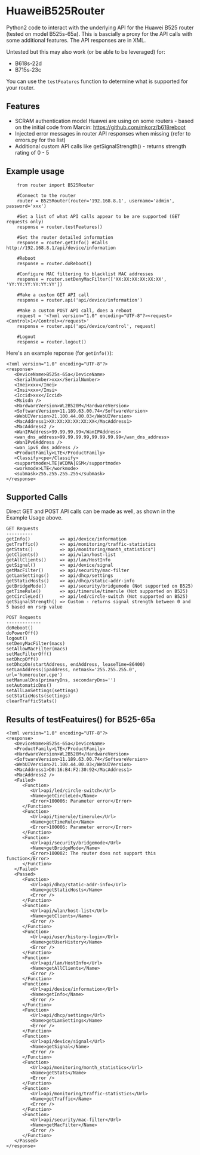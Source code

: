 # HuaweiB525Router
Python2 code to interact with the underlying API for the Huawei B525 router (tested on model B525s-65a).
This is bascially a proxy for the API calls with some additional features.
The API responses are in XML.

Untested but this may also work (or be able to be leveraged) for:
- B618s-22d
- B715s-23c

You can use the ```testFeatures``` function to determine what is supported for your router.

## Features
- SCRAM authentication model Huawei are using on some routers - based on the initial code from Marcin: https://github.com/mkorz/b618reboot
- Injected error messages in router API responses when missing (refer to errors.py for the list)
- Additional custom API calls like getSignalStrength() - returns strength rating of 0 - 5

## Example usage
```
    from router import B525Router
    
    #Connect to the router
    router = B525Router(router='192.168.8.1', username='admin', password='xxx')

    #Get a list of what API calls appear to be are supported (GET requests only)
    response = router.testFeatures()

    #Get the router detailed information
    response = router.getInfo() #Calls http://192.168.8.1/api/device/information

    #Reboot
    response = router.doReboot()

    #Configure MAC filtering to blacklist MAC addresses
    response = router.setDenyMacFilter(['XX:XX:XX:XX:XX:XX', 'YY:YY:YY:YY:YY:YY'])

    #Make a custom GET API call
    response = router.api('api/device/information')

    #Make a custom POST API call, does a reboot
    request = '<?xml version="1.0" encoding="UTF-8"?><request><Control>1</Control></request>'
    response = router.api('api/device/control', request)

    #Logout
    response = router.logout()
```

Here's an example reponse (for ```getInfo()```):
```
<?xml version="1.0" encoding="UTF-8"?>
<response>
   <DeviceName>B525s-65a</DeviceName>
   <SerialNumber>xxx</SerialNumber>
   <Imei>xxx</Imei>
   <Imsi>xxx</Imsi>
   <Iccid>xxx</Iccid>
   <Msisdn />
   <HardwareVersion>WL2B520M</HardwareVersion>
   <SoftwareVersion>11.189.63.00.74</SoftwareVersion>
   <WebUIVersion>21.100.44.00.03</WebUIVersion>
   <MacAddress1>XX:XX:XX:XX:XX:XX</MacAddress1>
   <MacAddress2 />
   <WanIPAddress>99.99.99.99</WanIPAddress>
   <wan_dns_address>99.99.99.99,99.99.99.99</wan_dns_address>
   <WanIPv6Address />
   <wan_ipv6_dns_address />
   <ProductFamily>LTE</ProductFamily>
   <Classify>cpe</Classify>
   <supportmode>LTE|WCDMA|GSM</supportmode>
   <workmode>LTE</workmode>
   <submask>255.255.255.255</submask>
</response>
```

## Supported Calls
Direct GET and POST API calls can be made as well, as shown in the Example Usage above.
```
GET Requests
----------
getInfo()           => api/device/information
getTraffic()        => api/monitoring/traffic-statistics
getStats()          => api/monitoring/month_statistics")
getClients()        => api/wlan/host-list
getAllClients()     => api/lan/HostInfo
getSignal()         => api/device/signal
getMacFilter()      => api/security/mac-filter
getLanSettings()    => api/dhcp/settings
getStaticHosts()    => api/dhcp/static-addr-info
getBridgeMode()     => api/security/bridgemode (Not supported on B525)
getTimeRule()       => api/timerule/timerule (Not supported on B525)
getCircleLed()      => api/led/circle-switch (Not supported on B525)
getSignalStrength() => Custom - returns signal strength between 0 and 5 based on rsrp value

POST Requests
-------------
doReboot()
doPowerOff()
logout()
setDenyMacFilter(macs)
setAllowMacFilter(macs)
setMacFilterOff()
setDhcpOff()
setDhcpOn(startAddress, endAddress, leaseTime=86400)
setLanAddress(ipaddress, netmask='255.255.255.0', url='homerouter.cpe')
setManualDns(primaryDns, secondaryDns='')
setAutomaticDns()
setAllLanSettings(settings)
setStaticHosts(settings)
clearTrafficStats()
```

## Results of testFeatuires() for B525-65a
```
<?xml version="1.0" encoding="UTF-8"?>
<response>
   <DeviceName>B525s-65a</DeviceName>
   <ProductFamily>LTE</ProductFamily>
   <HardwareVersion>WL2B520M</HardwareVersion>
   <SoftwareVersion>11.189.63.00.74</SoftwareVersion>
   <WebUIVersion>21.100.44.00.03</WebUIVersion>
   <MacAddress1>D0:16:B4:F2:30:92</MacAddress1>
   <MacAddress2 />
   <Failed>
      <Function>
         <Url>api/led/circle-switch</Url>
         <Name>getCircleLed</Name>
         <Error>100006: Parameter error</Error>
      </Function>
      <Function>
         <Url>api/timerule/timerule</Url>
         <Name>getTimeRule</Name>
         <Error>100006: Parameter error</Error>
      </Function>
      <Function>
         <Url>api/security/bridgemode</Url>
         <Name>getBridgeMode</Name>
         <Error>100002: The router does not support this function</Error>
      </Function>
   </Failed>
   <Passed>
      <Function>
         <Url>api/dhcp/static-addr-info</Url>
         <Name>getStaticHosts</Name>
         <Error />
      </Function>
      <Function>
         <Url>api/wlan/host-list</Url>
         <Name>getClients</Name>
         <Error />
      </Function>
      <Function>
         <Url>api/user/history-login</Url>
         <Name>getUserHistory</Name>
         <Error />
      </Function>
      <Function>
         <Url>api/lan/HostInfo</Url>
         <Name>getAllClients</Name>
         <Error />
      </Function>
      <Function>
         <Url>api/device/information</Url>
         <Name>getInfo</Name>
         <Error />
      </Function>
      <Function>
         <Url>api/dhcp/settings</Url>
         <Name>getLanSettings</Name>
         <Error />
      </Function>
      <Function>
         <Url>api/device/signal</Url>
         <Name>getSignal</Name>
         <Error />
      </Function>
      <Function>
         <Url>api/monitoring/month_statistics</Url>
         <Name>getStats</Name>
         <Error />
      </Function>
      <Function>
         <Url>api/monitoring/traffic-statistics</Url>
         <Name>getTraffic</Name>
         <Error />
      </Function>
      <Function>
         <Url>api/security/mac-filter</Url>
         <Name>getMacFilter</Name>
         <Error />
      </Function>
   </Passed>
</response>
```
